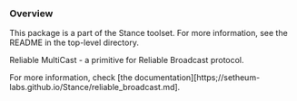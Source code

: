 ### Overview

This package is a part of the Stance toolset. For more information, see the README
in the top-level directory.

Reliable MultiCast - a primitive for Reliable Broadcast protocol.

For more information, check [the documentation][https;//setheum-labs.github.io/Stance/reliable_broadcast.md].
